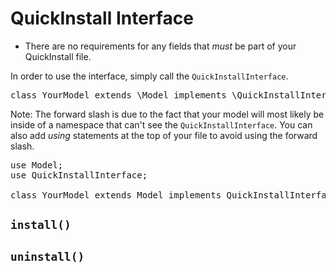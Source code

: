 # QuickInstall Interface

- There are no requirements for any fields that _must_ be part of your QuickInstall file.

In order to use the interface, simply call the `QuickInstallInterface`.

<pre>class YourModel extends \Model implements \QuickInstallInterface</pre>

Note: The forward slash is due to the fact that your model will most likely be inside of a namespace that can't see the `QuickInstallInterface`. You can also add _using_ statements at the top of your file to avoid using the forward slash.

<pre>use Model;
use QuickInstallInterface;

class YourModel extends Model implements QuickInstallInterface</pre>

## `install()`

## `uninstall()`